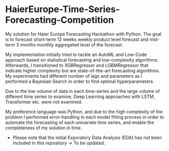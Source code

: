 # HaierEurope-Time-Series-Forecasting-Competition
My solution for Haier Europe Forecasting Hackathon with Python.  The goal is to forecast short-term 12 weeks weekly product level forecast and mid-term 3 months monthly aggregated level of the forecast.

My implementation initially tried to tackle an AutoML and Low-Code approach based on statistical forecasting and low-complexity algorithms. 
Afterwards, I transitioned to XGBRegressor and LGBMRegressor that indicate higher complexity but are state-of-the-art forecasting algorithms. My experiments had different number of lags and parameters as I performed a Bayesian Search in order to find optimal hyperparameters.

Due to the low volume of data in each time-series and the large volume of different time series to examine, Deep Learning approaches with LSTM, Transformer etc. were not examined.

My preference language was Python, and due to the high complexity of the problem I performed error-handling in each model fitting process in order to automate the forecasting of each univariate time series, and enable the completeness of my solution in time.

* Please note that the initial Exporatory Data Analysis (EDA) has not been included in this repository -> To be updated.

